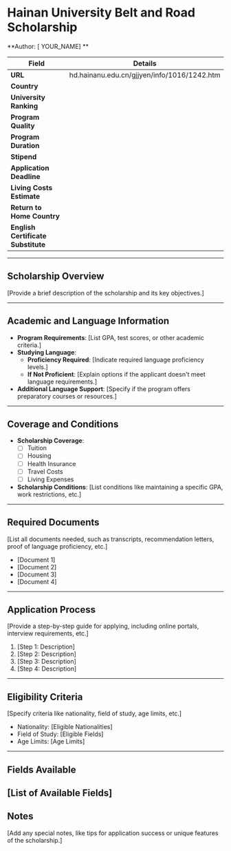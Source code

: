 
# Hainan University Belt and Road Scholarship

**Author: [ YOUR_NAME] **

| **Field**                          | **Details**                                 |
| ---------------------------------- | ------------------------------------------- |
| **URL**                            | hd.hainanu.edu.cn/gjjyen/info/1016/1242.htm |
| **Country**                        |                                             |
| **University Ranking**             |                                             |
| **Program Quality**                |                                             |
| **Program Duration**               |                                             |
| **Stipend**                        |                                             |
| **Application Deadline**           |                                             |
| **Living Costs Estimate**          |                                             |
| **Return to Home Country**         |                                             |
| **English Certificate Substitute** |                                             |

---

## Scholarship Overview

[Provide a brief description of the scholarship and its key objectives.]

---

## Academic and Language Information

- **Program Requirements**: [List GPA, test scores, or other academic criteria.]
- **Studying Language**:
  - **Proficiency Required**: [Indicate required language proficiency levels.]
  - **If Not Proficient**: [Explain options if the applicant doesn't meet language requirements.]
- **Additional Language Support**: [Specify if the program offers preparatory courses or resources.]

---

## Coverage and Conditions

- **Scholarship Coverage**:
  - [ ] Tuition
  - [ ] Housing
  - [ ] Health Insurance
  - [ ] Travel Costs
  - [ ] Living Expenses
- **Scholarship Conditions**: [List conditions like maintaining a specific GPA, work restrictions, etc.]

---

## Required Documents

[List all documents needed, such as transcripts, recommendation letters, proof of language proficiency, etc.]

- [Document 1]
- [Document 2]
- [Document 3]
- [Document 4]

---

## Application Process

[Provide a step-by-step guide for applying, including online portals, interview requirements, etc.]

1. [Step 1: Description]
2. [Step 2: Description]
3. [Step 3: Description]
4. [Step 4: Description]
---

## Eligibility Criteria

[Specify criteria like nationality, field of study, age limits, etc.]

- Nationality: [Eligible Nationalities]
- Field of Study: [Eligible Fields]
- Age Limits: [Age Limits]
---

## Fields Available


[List of Available Fields]
---

## Notes

[Add any special notes, like tips for application success or unique features of the scholarship.]

